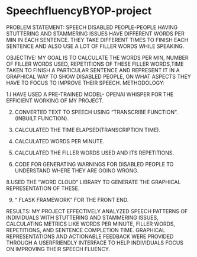 # SpeechfluencyBYOP-project
PROBLEM STATEMENT: SPEECH DISABLED PEOPLE-PEOPLE HAVING STUTTERING AND
STAMMERING ISSUES HAVE DIFFERENT WORDS PER MIN IN EACH SENTENCE. THEY TAKE
DIFFERENT TIMES TO FINISH EACH SENTENCE AND ALSO USE A LOT OF FILLER WORDS
WHILE SPEAKING.


OBJECTIVE: MY GOAL IS TO CALCULATE THE WORDS PER MIN, NUMBER OF FILLER WORDS
USED, REPETITIONS OF THESE FILLER WORDS,TIME TAKEN TO FINISH A PARTICULAR
SENTENCE AND REPRESENT IT IN A GRAPHICAL WAY TO SHOW DISABLED PEOPLE, ON
WHAT ASPECTS THEY HAVE TO FOCUS TO IMPROVE THEIR SPEECH.
METHODOLOGY: 

1.I HAVE USED A PRE-TRAINED MODEL- OPENAI WHISPER FOR THE
EFFICIENT WORKING OF MY PROJECT.

2. CONVERTED TEXT TO SPEECH USING “TRANSCRIBE FUNCTION”.(INBUILT FUNCTION).
   
3. CALCULATED THE TIME ELAPSED(TRANSCRIPTION TIME).
   
4. CALCULATED WORDS PER MINUTE.
   
5. CALCULATED THE FILLER WORDS USED AND ITS REPETITIONS.
   
6. CODE FOR GENERATING WARNINGS FOR DISABLED PEOPLE TO UNDERSTAND WHERE THEY ARE GOING WRONG.
 
8.USED THE “WORD CLOUD” LIBRARY TO GENERATE THE GRAPHICAL REPRESENTATION OF
THESE.

9. “ FLASK FRAMEWORK” FOR THE FRONT END.


RESULTS: MY PROJECT EFFECTIVELY ANALYZED SPEECH PATTERNS OF INDIVIDUALS WITH
STUTTERING AND STAMMERING ISSUES, CALCULATING METRICS LIKE WORDS PER
MINUTE, FILLER WORDS, REPETITIONS, AND SENTENCE COMPLETION TIME. GRAPHICAL
REPRESENTATIONS AND ACTIONABLE FEEDBACK WERE PROVIDED THROUGH A USERFRIENDLY INTERFACE TO HELP INDIVIDUALS FOCUS ON IMPROVING THEIR SPEECH
FLUENCY.
